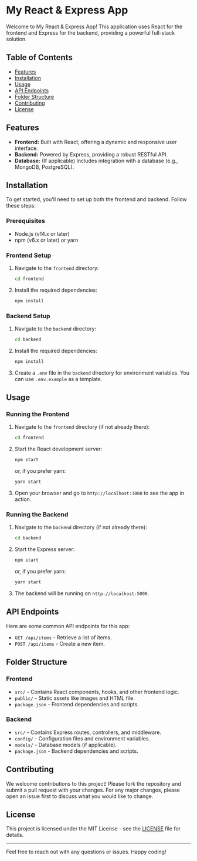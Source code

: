# My React & Express App

Welcome to My React & Express App! This application uses React for the frontend and Express for the backend, providing a powerful full-stack solution.

## Table of Contents

- [Features](#features)
- [Installation](#installation)
- [Usage](#usage)
- [API Endpoints](#api-endpoints)
- [Folder Structure](#folder-structure)
- [Contributing](#contributing)
- [License](#license)

## Features

- **Frontend:** Built with React, offering a dynamic and responsive user interface.
- **Backend:** Powered by Express, providing a robust RESTful API.
- **Database:** (If applicable) Includes integration with a database (e.g., MongoDB, PostgreSQL).

## Installation

To get started, you'll need to set up both the frontend and backend. Follow these steps:

### Prerequisites

- Node.js (v14.x or later)
- npm (v6.x or later) or yarn

### Frontend Setup

1. Navigate to the `frontend` directory:

    ```bash
    cd frontend
    ```

2. Install the required dependencies:

    ```bash
    npm install
    ```


### Backend Setup

1. Navigate to the `backend` directory:

    ```bash
    cd backend
    ```

2. Install the required dependencies:

    ```bash
    npm install
    ```


3. Create a `.env` file in the `backend` directory for environment variables. You can use `.env.example` as a template.

## Usage

### Running the Frontend

1. Navigate to the `frontend` directory (if not already there):

    ```bash
    cd frontend
    ```

2. Start the React development server:

    ```bash
    npm start
    ```

    or, if you prefer yarn:

    ```bash
    yarn start
    ```

3. Open your browser and go to `http://localhost:3000` to see the app in action.

### Running the Backend

1. Navigate to the `backend` directory (if not already there):

    ```bash
    cd backend
    ```

2. Start the Express server:

    ```bash
    npm start
    ```

    or, if you prefer yarn:

    ```bash
    yarn start
    ```

3. The backend will be running on `http://localhost:5000`.

## API Endpoints

Here are some common API endpoints for this app:

- `GET /api/items` - Retrieve a list of items.
- `POST /api/items` - Create a new item.

## Folder Structure

### Frontend

- `src/` - Contains React components, hooks, and other frontend logic.
- `public/` - Static assets like images and HTML file.
- `package.json` - Frontend dependencies and scripts.

### Backend

- `src/` - Contains Express routes, controllers, and middleware.
- `config/` - Configuration files and environment variables.
- `models/` - Database models (if applicable).
- `package.json` - Backend dependencies and scripts.

## Contributing

We welcome contributions to this project! Please fork the repository and submit a pull request with your changes. For any major changes, please open an issue first to discuss what you would like to change.

## License

This project is licensed under the MIT License - see the [LICENSE](LICENSE) file for details.

---

Feel free to reach out with any questions or issues. Happy coding!


